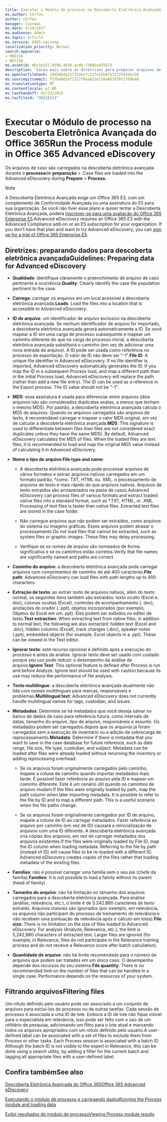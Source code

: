 ```yaml
---
title: Executar o Módulo de processo na Descoberta Eletrônica Avançada do Office 365
ms.author: chrfox
author: chrfox
manager: laurawi
ms.date: 9/14/2017
ms.audience: Admin
ms.topic: article
ms.service: O365-seccomp
localization_priority: Normal
search.appverid:
- MOE150
- MET150
ms.assetid: dbc1e251-0596-443b-ac9b-f398ba955b73
description: 'Saiba mais sobre as diretrizes para preparar arquivos de caso dos dados do Office 365 para análise com a descoberta eletrônica avançada do Office 365.  '
ms.openlocfilehash: 19d50bda21f752ec7c22fe52b6fa7272592de128
ms.sourcegitcommit: f57b4001ef1327f0ea622e716a4d7d78f1769b49
ms.translationtype: MT
ms.contentlocale: pt-BR
ms.lasthandoff: 02/23/2019
ms.locfileid: "30216111"
---
```

# <a name="run-the-process-module-in-office-365-advanced-ediscovery"></a><span data-ttu-id="115ab-103">Executar o Módulo de processo na Descoberta Eletrônica Avançada do Office 365</span><span class="sxs-lookup"><span data-stu-id="115ab-103">Run the Process module in Office 365 Advanced eDiscovery</span></span>

<span data-ttu-id="115ab-104">Os arquivos de caso são carregados na descoberta eletrônica avançada durante o **processo**de **preparação** \> .</span><span class="sxs-lookup"><span data-stu-id="115ab-104">Case files are loaded into the Advanced eDiscovery during **Prepare** \> **Process**.</span></span> 
  
> [!NOTE]
> <span data-ttu-id="115ab-p101">A Descoberta Eletrônica Avançada exige um Office 365 E3, com um complemento de Conformidade Avançada ou uma assinatura do E5 para sua organização. Se você não tiver esse plano e quiser tentar a Descoberta Eletrônica Avançada, poderá [Inscrever-se para uma avaliação do Office 365 Enterprise E5](https://go.microsoft.com/fwlink/p/?LinkID=698279).</span><span class="sxs-lookup"><span data-stu-id="115ab-p101">Advanced eDiscovery requires an Office 365 E3 with the Advanced Compliance add-on or an E5 subscription for your organization. If you don't have that plan and want to try Advanced eDiscovery, you can [sign up for a trial of Office 365 Enterprise E5](https://go.microsoft.com/fwlink/p/?LinkID=698279).</span></span> 
  
## <a name="guidelines-preparing-data-for-advanced-ediscovery"></a><span data-ttu-id="115ab-107">Diretrizes: preparando dados para descoberta eletrônica avançada</span><span class="sxs-lookup"><span data-stu-id="115ab-107">Guidelines: Preparing data for Advanced eDiscovery</span></span>

- <span data-ttu-id="115ab-108">**Qualidade**: identifique claramente o preenchimento de arquivo de caso pertinente à ocorrência.</span><span class="sxs-lookup"><span data-stu-id="115ab-108">**Quality**: Clearly identify the case file population pertinent to the case.</span></span>
    
- <span data-ttu-id="115ab-109">**Carrega**: carregar os arquivos em um local acessível à descoberta eletrônica avançada.</span><span class="sxs-lookup"><span data-stu-id="115ab-109">**Loads**: Load the files into a location that is accessible to Advanced eDiscovery.</span></span>
    
- <span data-ttu-id="115ab-p102">**ID de arquivo**: um identificador de arquivo exclusivo na descoberta eletrônica avançada. Se nenhum identificador de arquivo for importado, a descoberta eletrônica avançada gerará automaticamente a ID. Se você mapear a ID em uma carga de processo subsequente e mapear um caminho diferente do que na carga de processo inicial, a descoberta eletrônica avançada substituirá o caminho (em vez de adicionar uma nova entrada de arquivo). A ID pode ser usada como referência no processo de exportação. O valor de ID não deve ser "-1".</span><span class="sxs-lookup"><span data-stu-id="115ab-p102">**File ID**: A unique file identifier in Advanced eDiscovery. If no file identifier is imported, Advanced eDiscovery automatically generates the ID. If you map the ID in a subsequent Process load, and map a different path than in the initial Process load, Advanced eDiscovery will replace the path (rather than add a new file entry). The ID can be used as a reference in the Export process. The ID value should not be "-1".</span></span>
    
- <span data-ttu-id="115ab-p103">**MD5**: essa assinatura é usada para diferenciar entre arquivos (dois arquivos não são considerados duplicatas exatas, a menos que tenham o mesmo MD5). Por padrão, a descoberta eletrônica avançada calcula o MD5 de arquivos. Quando os arquivos carregados são arquivos de texto, é recomendável carregar e mapear o valor MD5 original, em vez de calcular a descoberta eletrônica avançada.</span><span class="sxs-lookup"><span data-stu-id="115ab-p103">**MD5**: This signature is used to differentiate between files (two files are not considered exact duplicates unless they have the same MD5). By default, Advanced eDiscovery calculates the MD5 of files. When the loaded files are text files, it is recommended to load and map the original MD5 value instead of calculating it in Advanced eDiscovery.</span></span>
    
- <span data-ttu-id="115ab-118">**Nome e tipo de arquivo**:</span><span class="sxs-lookup"><span data-stu-id="115ab-118">**File type and name**:</span></span>
    
  - <span data-ttu-id="115ab-p104">A descoberta eletrônica avançada pode processar arquivos de vários formatos e extrair arquivos nativos carregados em um formato padrão, \*como. TXT, HTML ou. XML. o processamento de arquivos de texto é mais rápido do que arquivos nativos. Arquivos de texto extraídos são armazenados na pasta de casos.</span><span class="sxs-lookup"><span data-stu-id="115ab-p104">Advanced eDiscovery can process files of various formats and extract loaded native files into a standard format, such as \*.TXT, HTML, or .XML. Processing of text files is faster than native files. Extracted text files are stored in the case folder.</span></span>
    
  - <span data-ttu-id="115ab-p105">Não carregue arquivos que não podem ser extraídos, como arquivos do sistema ou imagens gráficas. Esses arquivos podem atrasar o processamento.</span><span class="sxs-lookup"><span data-stu-id="115ab-p105">Do not load files that cannot be extracted, such as system files or graphic images. These files may delay processing.</span></span>
    
  - <span data-ttu-id="115ab-124">Verifique se os nomes de arquivo são nomeados de forma significativa e se os caminhos estão corretos.</span><span class="sxs-lookup"><span data-stu-id="115ab-124">Verify that file names are significantly named and paths are correct.</span></span>
    
- <span data-ttu-id="115ab-125">**Caminho do arquivo**: a descoberta eletrônica avançada pode carregar arquivos com comprimentos de caminho de até 400 caracteres.</span><span class="sxs-lookup"><span data-stu-id="115ab-125">**File path**: Advanced eDiscovery can load files with path lengths up to 400 characters.</span></span>
    
- <span data-ttu-id="115ab-p106">**Extração de texto**: ao extrair texto de arquivos nativos, além do texto normal, os seguintes itens também são extraídos: texto oculto (Excel e. doc), colunas ocultas (Excel), controles de acompanhamento (. doc), anotações do orador (. ppt), objetos incorporados (por exemplo, Objetos do Excel em um. ppt). Eles podem ser exibidos no editor de texto.</span><span class="sxs-lookup"><span data-stu-id="115ab-p106">**Text extraction**: When extracting text from native files, in addition to normal text, the following are also extracted: hidden text (Excel and .doc), hidden columns (Excel), track changes (.doc), speaker notes (.ppt), embedded objects (for example, Excel objects in a .ppt). These can be viewed in the Text editor.</span></span>
    
- <span data-ttu-id="115ab-p107">**Ignorar texto**: este recurso opcional é definido após a execução do processo e antes da análise. Ignorar texto deve ser usado com cuidado porque seu uso pode reduzir o desempenho da análise de arquivo.</span><span class="sxs-lookup"><span data-stu-id="115ab-p107">**Ignore Text**: This optional feature is defined after Process is run and before Analyze. Ignore text should be used with caution because its use may reduce the performance of file analysis.</span></span>
    
- <span data-ttu-id="115ab-130">**Texto multilíngue**: a descoberta eletrônica avançada atualmente não lida com nomes multilíngues para marcas, responsáveis e problemas.</span><span class="sxs-lookup"><span data-stu-id="115ab-130">**Multilingual text**: Advanced eDiscovery does not currently handle multilingual names for tags, custodian, and issues.</span></span>
    
- <span data-ttu-id="115ab-p108">**Metadados**: Determine se há metadados que você deseja salvar no banco de dados de caso para referência futura, como intervalo de datas, tamanho do arquivo, tipo de arquivo, responsáveis e assunto. Os metadados podem ser carregados depois que os arquivos já foram carregados sem a execução do inventário ou a adição de sobrecarga de reprocessamento.</span><span class="sxs-lookup"><span data-stu-id="115ab-p108">**Metadata**: Determine if there is metadata that you want to save in the case database for future reference, such as date range, file size, file type, custodian, and subject. Metadata can be loaded after files were already loaded without rerunning the inventory or adding reprocessing overhead.</span></span> 
    
  - <span data-ttu-id="115ab-p109">Se os arquivos foram originalmente carregados pelo caminho, mapeie a coluna de caminho quando importar metadados mais tarde. É possível fazer referência ao arquivo pela ID e mapear um caminho diferente. Este é um cenário útil quando os caminhos de arquivo mudam.</span><span class="sxs-lookup"><span data-stu-id="115ab-p109">If the files were originally loaded by path, map the path column when later importing metadata. It is possible to refer to the file by ID and to map a different path. This is a useful scenario when the file paths change.</span></span>
    
  - <span data-ttu-id="115ab-p110">Se os arquivos foram originalmente carregados por ID de arquivo, mapeie a coluna de ID ao carregar metadados. Fazer referência ao arquivo por caminho (em vez de ID) causará a reinicialização de arquivos com uma ID diferente. A descoberta eletrônica avançada cria cópias dos arquivos, em vez de carregar metadados dos arquivos existentes.</span><span class="sxs-lookup"><span data-stu-id="115ab-p110">If the files were originally loaded by File ID, map the ID column when loading metadata. Referring to the file by path (instead of ID) will cause files to be re-loaded with a different ID. Advanced eDiscovery creates copies of the files rather that loading metadata of the existing files.</span></span>
    
- <span data-ttu-id="115ab-139">**Famílias**: não é possível carregar uma família sem o seu pai (chefe da família).</span><span class="sxs-lookup"><span data-stu-id="115ab-139">**Families**: It is not possible to load a family without its parent (head of family).</span></span> 
    
- <span data-ttu-id="115ab-p111">**Tamanho do arquivo**: não há limitação no tamanho dos arquivos carregados para a descoberta eletrônica avançada. Para análise (análise, relevância, etc.), o limite é de 5.242.880 caracteres de texto extraído. Arquivos maiores são ignorados (por exemplo, em relevância, os arquivos não participam do processo de treinamento de relevância e não recebem uma pontuação de relevância após o cálculo em lotes).</span><span class="sxs-lookup"><span data-stu-id="115ab-p111">**File size**: There is no limitation on the size of files loaded to Advanced eDiscovery. For analysis (Analyze, Relevance, etc.), the limit is 5,242,880 characters of extracted text. Larger files are ignored (for example, in Relevance, files do not participate in the Relevance training process and do not receive a Relevance score after batch calculation).</span></span>
    
- <span data-ttu-id="115ab-p112">**Quantidade de arquivo**: não há limite recomendado para o número de arquivos que podem ser tratados em um único caso. O desempenho depende dos recursos do seu sistema.</span><span class="sxs-lookup"><span data-stu-id="115ab-p112">**File quantity**: There is no recommended limit on the number of files that can be handled in a single case. Performance depends on the resources of your system.</span></span> 
    
## <a name="filtering-files"></a><span data-ttu-id="115ab-145">Filtrando arquivos</span><span class="sxs-lookup"><span data-stu-id="115ab-145">Filtering files</span></span>

<span data-ttu-id="115ab-p113">Um rótulo definido pelo usuário pode ser associado a um conjunto de arquivos para excluí-los do processo ou de outras tarefas. Cada sessão de processo é associada a uma ID de lote. Embora a ID de lote não fique visível para o especialista em relevância, isso pode ser feito com o uso de um utilitário de pesquisa, adicionando um filtro para o lote atual e marcando todos os arquivos apropriados com um rótulo definido pelo usuário.</span><span class="sxs-lookup"><span data-stu-id="115ab-p113">A user-defined label can be associated with a set of files to exclude them from Process or other tasks. Each Process session is associated with a batch ID. Although the batch ID is not visible to the expert in Relevance, this can be done using a search utility, by adding a filter for the current batch and tagging all appropriate files with a user-defined label.</span></span> 
  
## <a name="see-also"></a><span data-ttu-id="115ab-149">Confira também</span><span class="sxs-lookup"><span data-stu-id="115ab-149">See also</span></span>

[<span data-ttu-id="115ab-150">Descoberta Eletrônica Avançada do Office 365</span><span class="sxs-lookup"><span data-stu-id="115ab-150">Office 365 Advanced eDiscovery</span></span>](office-365-advanced-ediscovery.md)
  
[<span data-ttu-id="115ab-151">Executando o módulo de processo e carregando dados</span><span class="sxs-lookup"><span data-stu-id="115ab-151">Running the Process module and loading data</span></span>](run-the-process-module-and-load-data-in-advanced-ediscovery.md)
  
[<span data-ttu-id="115ab-152">Exibir resultados do módulo de processo</span><span class="sxs-lookup"><span data-stu-id="115ab-152">Viewing Process module results</span></span>](view-process-module-results-in-advanced-ediscovery.md)

